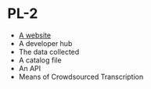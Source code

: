 PL-2
====

* [A website](https://github.com/gbinal/PL-2/blob/master/website.md)
* A developer hub
* The data collected
* A catalog file 
* An API 
* Means of Crowdsourced Transcription
